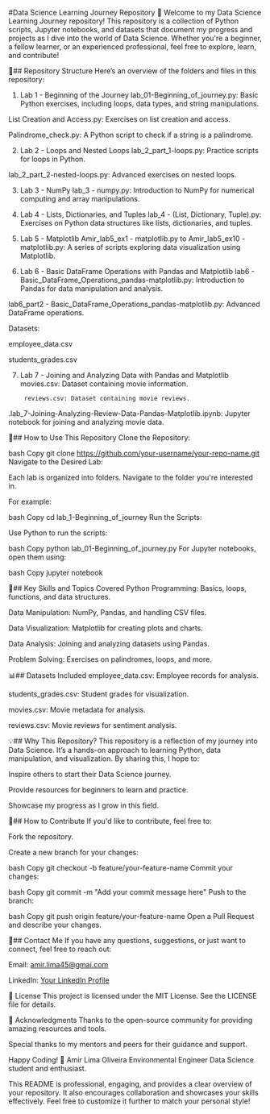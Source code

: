 #Data Science Learning Journey Repository 🚀
Welcome to my Data Science Learning Journey repository! This repository is a collection of Python scripts, Jupyter notebooks, and datasets that document my progress and projects as I dive into the world of Data Science. Whether you're a beginner, a fellow learner, or an experienced professional, feel free to explore, learn, and contribute!

📂## Repository Structure
Here’s an overview of the folders and files in this repository:

1. Lab 1 - Beginning of the Journey
lab_01-Beginning_of_journey.py: Basic Python exercises, including loops, data types, and string manipulations.

List Creation and Access.py: Exercises on list creation and access.

Palindrome_check.py: A Python script to check if a string is a palindrome.

2. Lab 2 - Loops and Nested Loops
lab_2_part_1-loops.py: Practice scripts for loops in Python.

lab_2_part_2-nested-loops.py: Advanced exercises on nested loops.

3. Lab 3 - NumPy
lab_3 - numpy.py: Introduction to NumPy for numerical computing and array manipulations.

4. Lab 4 - Lists, Dictionaries, and Tuples
lab_4 - (List, Dictionary, Tuple).py: Exercises on Python data structures like lists, dictionaries, and tuples.

5. Lab 5 - Matplotlib
Amir_lab5_ex1 - matplotlib.py to Amir_lab5_ex10 - matplotlib.py: A series of scripts exploring data visualization using Matplotlib.

6. Lab 6 - Basic DataFrame Operations with Pandas and Matplotlib
lab6 - Basic_DataFrame_Operations_pandas-matplotlib.py: Introduction to Pandas for data manipulation and analysis.

lab6_part2 - Basic_DataFrame_Operations_pandas-matplotlib.py: Advanced DataFrame operations.

Datasets:

employee_data.csv

students_grades.csv

7. Lab 7 - Joining and Analyzing Data with Pandas and Matplotlib
movies.csv: Dataset containing movie information.

        reviews.csv: Dataset containing movie reviews.

.lab_7-Joining-Analyzing-Review-Data-Pandas-Matplotlib.ipynb: Jupyter notebook for joining and analyzing movie data.

🚀## How to Use This Repository
Clone the Repository:

bash
Copy
        git clone https://github.com/your-username/your-repo-name.git
Navigate to the Desired Lab:

Each lab is organized into folders. Navigate to the folder you're interested in.

For example:

bash
Copy
          cd lab_1-Beginning_of_journey
Run the Scripts:

Use Python to run the scripts:

bash
Copy
          python lab_01-Beginning_of_journey.py
For Jupyter notebooks, open them using:

bash
Copy
jupyter notebook

🌟## Key Skills and Topics Covered
Python Programming: Basics, loops, functions, and data structures.

Data Manipulation: NumPy, Pandas, and handling CSV files.

Data Visualization: Matplotlib for creating plots and charts.

Data Analysis: Joining and analyzing datasets using Pandas.

Problem Solving: Exercises on palindromes, loops, and more.

📊## Datasets Included
employee_data.csv: Employee records for analysis.

students_grades.csv: Student grades for visualization.

movies.csv: Movie metadata for analysis.

reviews.csv: Movie reviews for sentiment analysis.

💡## Why This Repository?
This repository is a reflection of my journey into Data Science. It’s a hands-on approach to learning Python, data manipulation, and visualization. By sharing this, I hope to:

Inspire others to start their Data Science journey.

Provide resources for beginners to learn and practice.

Showcase my progress as I grow in this field.

🤝## How to Contribute
If you'd like to contribute, feel free to:

Fork the repository.

Create a new branch for your changes:

bash
Copy
git checkout -b feature/your-feature-name
Commit your changes:

bash
Copy
git commit -m "Add your commit message here"
Push to the branch:

bash
Copy
git push origin feature/your-feature-name
Open a Pull Request and describe your changes.

📧## Contact Me
If you have any questions, suggestions, or just want to connect, feel free to reach out:

Email: amir.lima45@gmai.com

LinkedIn: [Your LinkedIn Profile](https://www.linkedin.com/in/amirloliveira/)

📜 License
This project is licensed under the MIT License. See the LICENSE file for details.

🙏 Acknowledgments
Thanks to the open-source community for providing amazing resources and tools.

Special thanks to my mentors and peers for their guidance and support.

Happy Coding! 🚀
Amir Lima Oliveira
Environmental Engineer
Data Science student and enthusiast.

This README is professional, engaging, and provides a clear overview of your repository. It also encourages collaboration and showcases your skills effectively. Feel free to customize it further to match your personal style!
